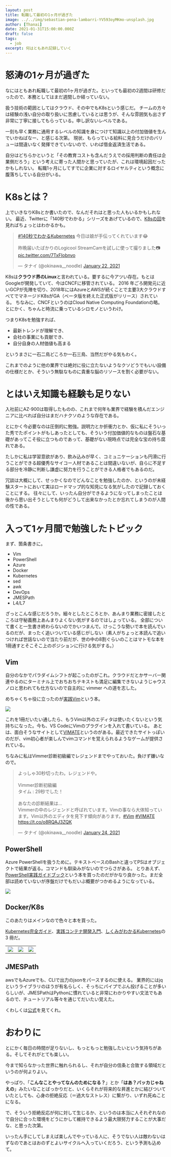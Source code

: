 ```yaml
---
layout: post
title: 転職して最初の1ヶ月が過ぎた
image: ../../img/sebastian-pena-lambarri-YV593oyMKmo-unsplash.jpg
author: [Thanai]
date: 2021-01-31T15:00:00.000Z
draft: false
tags:
  - job
excerpt: 何はともあれ記録していく
---
```


<!-- prettier-ignore-start -->

# 怒涛の1ヶ月が過ぎた

なにはともあれ転職して最初の1ヶ月が過ぎた。といっても最初の2週間は研修だったので、本務としてはまだ週間しか経っていない。

扱う技術の範囲としてはクラウド、その中でもK8sという感じだ。
チームの方々は経験の浅い自分の取り扱いに苦慮しているとは思うが、そんな雰囲気も出さず非常に丁寧に接してもらっている。申し訳ないレベルである。

一刻も早く業務に通用するレベルの知識を身につけて知識以上の付加価値を生んでいかねばなー、と感じる次第。
現状、もらっている給料に見合うだけのバリューは間違いなく発揮できていないので、いわば借金返済生活である。

自分はどちらかというと「その教育コストも含んだうえでの採用判断の責任は企業側だろう」という考えに寄った人間かと思っていたが、これは環境起因だったかもしれない。
転職1ヶ月にしてすでに企業に対するロイヤルティという概念に腹落ちしている自分がいる。

# K8sとは？

上でいきなりK8sとか書いたので、なんだそれはと思った人もいるかもしれない。
最近、Twitterに「140秒でわかる」シリーズをあげているので、[K8sの回](https://twitter.com/okinawa__noodle/status/1352407276108214273?s=20)を見ればちょっとはわかるかも。

<blockquote class="twitter-tweet"><p lang="ja" dir="ltr"><a href="https://twitter.com/hashtag/140%E7%A7%92%E3%81%A7%E3%82%8F%E3%81%8B%E3%82%8BKubernetes?src=hash&amp;ref_src=twsrc%5Etfw">#140秒でわかるKubernetes</a> 今日は娘が手伝ってくれています😂<br><br>昨晩届いたばかりのLogicool StreamCamを試しに使って撮りました📷 <a href="https://t.co/7TxFIobnvo">pic.twitter.com/7TxFIobnvo</a></p>&mdash; タナイ (@okinawa__noodle) <a href="https://twitter.com/okinawa__noodle/status/1352407276108214273?ref_src=twsrc%5Etfw">January 22, 2021</a></blockquote> <script async src="https://platform.twitter.com/widgets.js" charset="utf-8"></script>

K8sは**クラウド界のLinux**と言われている。要するに今アツい存在。もとはGoogleが開発していて、今はCNCFに移管されている。
2016 年ごろ開発元に近いGCPが先陣を切り、2018年にはAzureとAWSが続くことで主要3大クラウドすべてでマネージドK8sがGA（ベータ版を終えた正式版がリリース）されている。
ちなみに、CNCFというのはCloud Native Computing Foundationの略。とにかく、ちゃんと時流に乗っているシロモノというわけ。

つまりK8sを勉強すれば、

- 最新トレンドが理解でき、
- 会社の事業にも貢献でき、
- 自分自身の人材価値も高まる

というまさに一石二鳥どころか一石三鳥、当然だがやる気もわく。

これまでのように他の業界では絶対に役に立たないようなクソどうでもいい設備の仕様だとか、そういう無駄なものに貴重な脳のリソースを割く必要がない。

# とはいえ知識も経験も足りない

入社前にAZ-900は取得したものの、これまで何年も業界で経験を積んだエンジニアに比べれば自分はまだハナクソのような存在である。

とにかく今必要なのは圧倒的に勉強。説明力とか折衝力とか、仮に私にそういった秀でたポイントがもしあったとしても、そういう付加価値的なものは盤石な基礎があってこそ役に立つものであって、基礎がない現時点では完全な宝の持ち腐れである。

たしかに私は学習意欲があり、飲み込みが早く、コミュニケーションも円滑に行うことができる超優秀なサイコー人材であることは間違いないが、自らに不足する部分を冷静に判断し謙虚に努力を行うことができる人格者でもあるのだ。

冗談は大概にして、せっかくなのでどんなことを勉強したのか、というのが未経験スタートにおいて実はロードマップ的な知見になる気がしたので記録しておくことにする。
往々にして、いったん自分ができるようになってしまったことは後から思い出そうとしても何がどうして出来なかったとか忘れてしまうのが人間の性である。

# 入って1ヶ月間で勉強したトピック

まず、箇条書きに。

- Vim
- PowerShell
- Azure
- Docker
- Kubernetes
- sed
- awk
- DevOps
- JMESPath
- L4/L7

ざっとこんな感じだろうか。細々としたところとか、あんまり業務に密接したところは守秘義務上あんまりよくない気がするのではしょっている。
全部について書くと一生書き終わらないのでかいつまんで。けっこうな勢いで本を読んでいるのだが、まったく追いついている感じがしない（素人がちょっと本読んで追いつければ世話ないので当たり前だが、世の中の8割ぐらいのことはマトモな本を1冊通すとそこそこ上のポジションに行ける気がする。）

## Vim

自分のなかでパラダイムシフトが起こったのがこれ。クラウドだとかサーバー関連やるのにターミナル上でおちおちテキストも満足に編集できないようじゃウスノロと思われても仕方ないので自主的に vimmer への道を志した。

めちゃくちゃ役に立ったのが[実践Vim](https://amzn.to/36tpyia)という本。

<a href="https://amzn.to/36tpyia" target="_blank"><img src="//ws-fe.amazon-adsystem.com/widgets/q?_encoding=UTF8&ASIN=B00HWLJI3U&Format=_SL160_&ID=AsinImage&MarketPlace=JP&ServiceVersion=20070822&WS=1&tag=dev00d-22&language=ja_JP" ></a>

これを1冊だいたい通したら、もうVim以外のエディタは使いたくないという気持ちになった。今も、VS CodeにVimのプラグインを入れて書いている。
あとは、面白そうなサイトとして[VIMATE](https://vimate.jp/)というのがある。最近できたサイトっぽいのだが、vim初心者が楽しんでvimコマンドを覚えられるようなゲームが提供されている。

ちなみに私はVimmer診断初級編でレジェンドまでやっておいた。負けず嫌いなので。

<blockquote class="twitter-tweet"><p lang="ja" dir="ltr">よっしゃ30秒切ったわ。レジェンドや。<br><br>Vimmer診断初級編<br>タイム : 29秒でした！<br><br>あなたの診断結果は...<br>Vimmerの中のレジェンドと呼ばれています。Vimの事なら大体知っています。Vim以外のエディタを見下す傾向があります。<a href="https://twitter.com/hashtag/Vim?src=hash&amp;ref_src=twsrc%5Etfw">#Vim</a> <a href="https://twitter.com/hashtag/VIMATE?src=hash&amp;ref_src=twsrc%5Etfw">#VIMATE</a><br> <a href="https://t.co/o8RQAJ3ZQK">https://t.co/o8RQAJ3ZQK</a></p>&mdash; タナイ (@okinawa__noodle) <a href="https://twitter.com/okinawa__noodle/status/1353366337628770304?ref_src=twsrc%5Etfw">January 24, 2021</a></blockquote> <script async src="https://platform.twitter.com/widgets.js" charset="utf-8"></script>

## PowerShell

Azure PowerShellを扱うために。テキストベースのBashと違ってPSはオブジェクトで結果が返る。コマンドも馴染みがないのでつらさがある。
とりあえず、[PowerShell実践ガイドブック](https://amzn.to/3aj7xnF)という本を買ったのだがかなり良かった。まだ全部は読めていないが序盤だけでもだいぶ概要がつかめるようになっている。

<a href="https://amzn.to/3aj7xnF" target="_blank"><img src="//ws-fe.amazon-adsystem.com/widgets/q?_encoding=UTF8&ASIN=B07D73G2X7&Format=_SL160_&ID=AsinImage&MarketPlace=JP&ServiceVersion=20070822&WS=1&tag=dev00d-22&language=ja_JP" ></a>

## Docker/K8s

このあたりはメインなので色々と本を買った。

[Kubernetes完全ガイド](https://amzn.to/3ahyxUJ)、[実践コンテナ開発入門](https://amzn.to/2MaZUrF)、[しくみがわかるKubernetes](https://amzn.to/2Mcf5kp)の 3 冊だ。

<table><tr>
  <td style="border:0px;">
    <a href="https://amzn.to/3ahyxUJ" target="_blank"><img src="//ws-fe.amazon-adsystem.com/widgets/q?_encoding=UTF8&ASIN=B08FZX8PYW&Format=_SL160_&ID=AsinImage&MarketPlace=JP&ServiceVersion=20070822&WS=1&tag=dev00d-22&language=ja_JP" ></a>
  </td>
  <td style="border:0px;">
    <a href="https://amzn.to/2MaZUrF" target="_blank"><img src="//ws-fe.amazon-adsystem.com/widgets/q?_encoding=UTF8&ASIN=B07GP1Q3VT&Format=_SL160_&ID=AsinImage&MarketPlace=JP&ServiceVersion=20070822&WS=1&tag=dev00d-22&language=ja_JP" ></a>
  </td>
  <td style="border:0px;">
    <a href="https://amzn.to/2Mcf5kp" target="_blank"><img src="//ws-fe.amazon-adsystem.com/widgets/q?_encoding=UTF8&ASIN=B07L94XGPY&Format=_SL160_&ID=AsinImage&MarketPlace=JP&ServiceVersion=20070822&WS=1&tag=dev00d-22&language=ja_JP" ></a>
  </td>
</tr></table>

## JMESPath

awsでもAzureでも、CLIで出力のjsonをパースするのに使える。
業界的にはjqというライブラリのほうが有名らしく、そっちにパイプでぶん投げることが多いらしいが、JMESPathはPythonに慣れていると非常にわかりやすい文法でもあるので、チュートリアル等々を通じてだいたい覚えた。

くわしくは[公式](https://jmespath.org/tutorial.html)を見てくれ。

# おわりに

とにかく毎日の時間が足りないし、もっともっと勉強したいという気持ちがある。そしてそれがとても楽しい。

今まで知らなかった世界に触れられるし、それが自分の信条と合致する領域だというのが何よりよい。

やっぱり、「**こんなことやってなんのためになる？**」とか「**はあ？バッカじゃねえの**」みたいなことばっかりだと、いくらそれが将来的な昇進とかに結びついていたとしても、心身の拒絶反応（＝過大なストレス）に繋がり、いずれ死ぬことになる。

で、そういう拒絶反応が何に対して生じるか、というのは本当に人それぞれなので自分に合った環境をどうにかして維持できるよう最大限努力することが大事だな、と思った次第。

いったん手にしてしまえば楽しんでやっている人に、そうでない人は敵わないはずなのであとはおのずとよいサイクルへ入っていくだろう、という予測も込めて。
<!-- prettier-ignore-end -->

